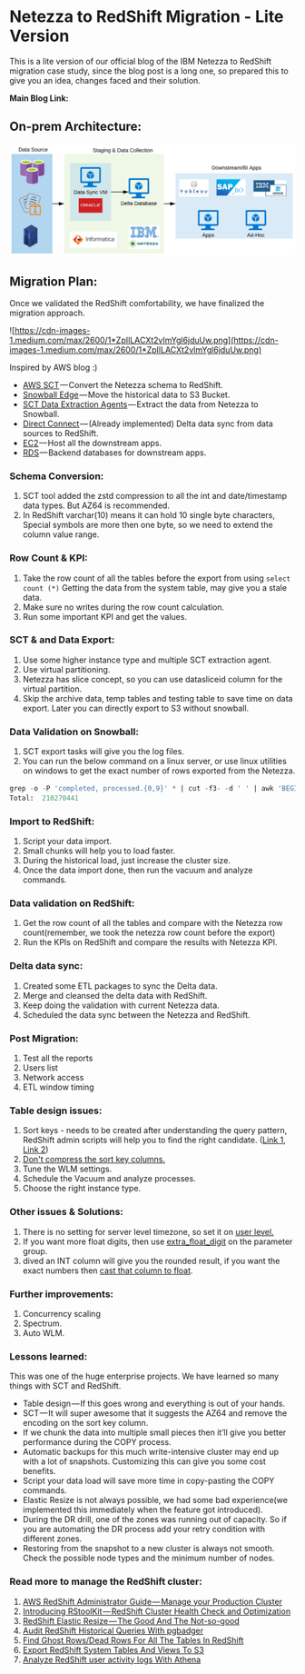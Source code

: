 # Netezza to RedShift Migration - Lite Version

This is a lite version of our official blog of the IBM Netezza to RedShift migration case study, since the blog post is a long one, so prepared this to give you an idea, changes faced and their solution.

**Main Blog Link:** 

## On-prem Architecture:

![img/Untitled.png](img/Untitled.png)

## Migration Plan:

Once we validated the RedShift comfortability, we have finalized the migration approach.

![https://cdn-images-1.medium.com/max/2600/1*ZpIlLACXt2vImYgl6jduUw.png](https://cdn-images-1.medium.com/max/2600/1*ZpIlLACXt2vImYgl6jduUw.png)

Inspired by AWS blog :)

- [AWS SCT](https://docs.aws.amazon.com/SchemaConversionTool/latest/userguide/CHAP_Welcome.html) — Convert the Netezza schema to RedShift.
- [Snowball Edge](https://docs.aws.amazon.com/snowball/latest/ug/whatissnowball.html) — Move the historical data to S3 Bucket.
- [SCT Data Extraction Agents](https://docs.aws.amazon.com/SchemaConversionTool/latest/userguide/agents.html) — Extract the data from Netezza to Snowball.
- [Direct Connect](https://aws.amazon.com/directconnect/) — (Already implemented) Delta data sync from data sources to RedShift.
- [EC2](https://aws.amazon.com/ec2/) — Host all the downstream apps.
- [RDS](https://aws.amazon.com/rds) — Backend databases for downstream apps.

### Schema Conversion:

1. SCT tool added the zstd compression to all the int and date/timestamp data types. But AZ64 is recommended. 
2. In RedShift varchar(10) means it can hold 10 single byte characters, Special symbols are more then one byte, so we need to extend the column value range.

### Row Count & KPI:

1. Take the row count of all the tables before the export from using `select count (*)` Getting the data from the system table, may give you a stale data.
2. Make sure no writes during the row count calculation.
3. Run some important KPI and get the values.

### SCT & and Data Export:

1. Use some higher instance type and multiple SCT extraction agent.
2. Use virtual partitioning.
3. Netezza has slice concept, so you can use datasliceid column for the virtual partition.
4. Skip the archive data, temp tables and testing table to save time on data export. Later you can directly export to S3 without snowball.

### Data Validation on Snowball:

1. SCT export tasks will give you the log files. 
2. You can run the below command on a linux server, or use linux utilities on windows to get the exact number of rows exported from the Netezza.

```sql
grep -o -P 'completed, processed.{0,9}' * | cut -f3- -d ' ' | awk 'BEGIN {total=0;}{total+=$1;}END {print "Total: ",total}'
Total:  210270441
```

### Import to RedShift:

1. Script your data import.
2. Small chunks will help you to load faster.
3. During the historical load, just increase the cluster size.
4. Once the data import done, then run the vacuum and analyze commands.

### Data validation on RedShift:

1. Get the row count of all the tables and compare with the Netezza row count(remember, we took the netezza row count before the export)
2. Run the KPIs on RedShift and compare the results with Netezza KPI.

### Delta data sync:

1. Created some ETL packages to sync the Delta data.
2. Merge and cleansed the delta data with RedShift.
3. Keep doing the validation with current Netezza data.
4. Scheduled the data sync between the Netezza and RedShift.

### Post Migration:

1. Test all the reports
2. Users list
3. Network access
4. ETL window timing

### Table design issues:

1. Sort keys - needs to be created after understanding the query pattern, RedShift admin scripts will help you to find the right candidate. ([Link 1](https://medium.com/r/?url=https%3A%2F%2Fgithub.com%2Fawslabs%2Famazon-redshift-utils%2Fblob%2Fmaster%2Fsrc%2FAdminScripts%2Fpredicate_columns.sql), [Link 2](https://medium.com/r/?url=https%3A%2F%2Fgithub.com%2Fawslabs%2Famazon-redshift-utils%2Fblob%2Fmaster%2Fsrc%2FAdminScripts%2Ffilter_used.sql))
2. [Don't compress the sort key columns.](https://medium.com/r/?url=https%3A%2F%2Fthedataguy.in%2Fredshift-do-not-compress-sort-key-column%2F)
3. Tune the WLM settings.
4. Schedule the Vacuum and analyze processes.
5. Choose the right instance type.

### Other issues & Solutions:

1. There is no setting for server level timezone, so set it on [user level.](https://medium.com/r/?url=https%3A%2F%2Fdocs.aws.amazon.com%2Fredshift%2Flatest%2Fdg%2Fr_timezone_config.html)
2. If you want more float digits, then use [extra_float_digit](https://medium.com/r/?url=https%3A%2F%2Fdocs.aws.amazon.com%2Fredshift%2Flatest%2Fdg%2Fr_timezone_config.html) on the parameter group.
3. dived an INT column will give you the rounded result, if you want the exact numbers then [cast that column to float](https://medium.com/r/?url=https%3A%2F%2Fdocs.aws.amazon.com%2Fredshift%2Flatest%2Fdg%2Fr_timezone_config.html).

### Further improvements:

1. Concurrency scaling
2. Spectrum.
3. Auto WLM.

### Lessons learned:

This was one of the huge enterprise projects. We have learned so many things with SCT and RedShift.

- Table design — If this goes wrong and everything is out of your hands.
- SCT — It will super awesome that it suggests the AZ64 and remove the encoding on the sort key column.
- If we chunk the data into multiple small pieces then it’ll give you better performance during the COPY process.
- Automatic backups for this much write-intensive cluster may end up with a lot of snapshots. Customizing this can give you some cost benefits.
- Script your data load will save more time in copy-pasting the COPY commands.
- Elastic Resize is not always possible, we had some bad experience(we implemented this immediately when the feature got introduced).
- During the DR drill, one of the zones was running out of capacity. So if you are automating the DR process add your retry condition with different zones.
- Restoring from the snapshot to a new cluster is always not smooth. Check the possible node types and the minimum number of nodes.

### Read more to manage the RedShift cluster:

1. [AWS RedShift Administrator Guide — Manage your Production Cluster](https://medium.com/searce/aws-redshift-administrator-guide-manage-your-production-cluster-c720cde43474)
2. [Introducing RStoolKit — RedShift Cluster Health Check and Optimization](https://medium.com/searce/diagnose-and-optimize-redshift-cluster-performance-with-rstoolkit-bd9ac2feb4bb)
3. [RedShift Elastic Resize — The Good And The Not-so-good](https://medium.com/searce/redshift-elastic-resize-the-good-and-the-bad-4d7e63d6533b)
4. [Audit RedShift Historical Queries With pgbadger](https://medium.com/searce/audit-redshift-historical-queries-with-pgbadger-619f7f43fbd0)
5. [Find Ghost Rows/Dead Rows For All The Tables In RedShift](https://thedataguy.in/find-ghost-rows-redshift/)
6. [Export RedShift System Tables And Views To S3](https://thedataguy.in/export-redshift-system-tables-views-to-s3/)
7. [Analyze RedShift user activity logs With Athena](https://thedataguy.in/analyze-redshift-useractivitylog-with-athena/)
